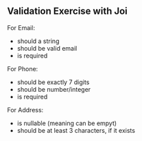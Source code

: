 ## Validation Exercise with Joi

For Email:
  - should a string
  - should be valid email
  - is required

For Phone:
  - should be exactly 7 digits
  - should be number/integer
  - is required

For Address:
  - is nullable (meaning can be empyt)
  - should be at least 3 characters, if it exists